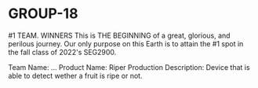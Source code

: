# GROUP-18
#1 TEAM. WINNERS
This is THE BEGINNING of a great, glorious, and perilous journey. Our only purpose on this Earth is to attain the #1 spot in the fall class of 2022's SEG2900.

Team Name: ...
Product Name: Riper
Production Description: Device that is able to detect wether a fruit is ripe or not. 
